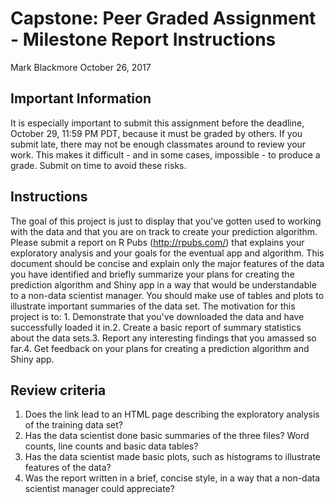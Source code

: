 Capstone: Peer Graded Assignment - Milestone Report Instructions
================
Mark Blackmore
October 26, 2017

Important Information
---------------------

It is especially important to submit this assignment before the deadline, October 29, 11:59 PM PDT, because it must be graded by others. If you submit late, there may not be enough classmates around to review your work. This makes it difficult - and in some cases, impossible - to produce a grade. Submit on time to avoid these risks.

Instructions
------------

The goal of this project is just to display that you've gotten used to working with the data and that you are on track to create your prediction algorithm. Please submit a report on R Pubs (<http://rpubs.com/>) that explains your exploratory analysis and your goals for the eventual app and algorithm. This document should be concise and explain only the major features of the data you have identified and briefly summarize your plans for creating the prediction algorithm and Shiny app in a way that would be understandable to a non-data scientist manager. You should make use of tables and plots to illustrate important summaries of the data set. The motivation for this project is to: 1. Demonstrate that you've downloaded the data and have successfully loaded it in.2. Create a basic report of summary statistics about the data sets.3. Report any interesting findings that you amassed so far.4. Get feedback on your plans for creating a prediction algorithm and Shiny app.

Review criteria
---------------

1.  Does the link lead to an HTML page describing the exploratory analysis of the training data set?
2.  Has the data scientist done basic summaries of the three files? Word counts, line counts and basic data tables?
3.  Has the data scientist made basic plots, such as histograms to illustrate features of the data?
4.  Was the report written in a brief, concise style, in a way that a non-data scientist manager could appreciate?
